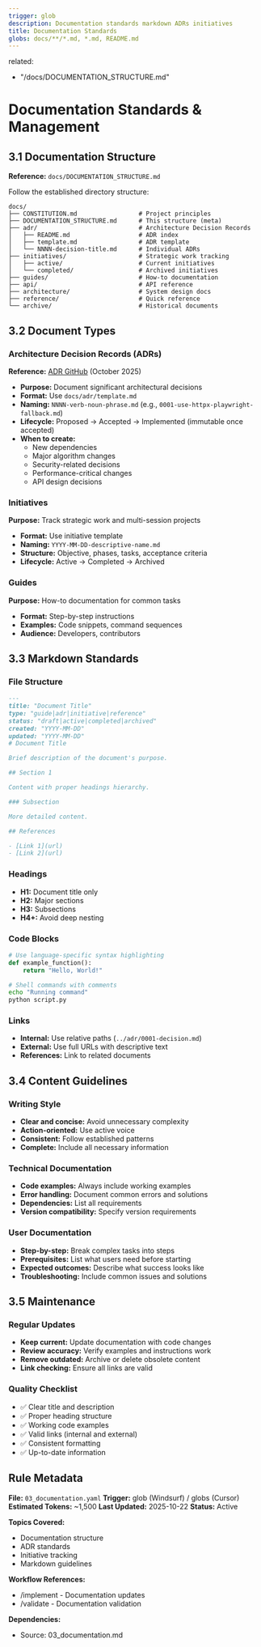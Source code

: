 ```yaml
---
trigger: glob
description: Documentation standards markdown ADRs initiatives
title: Documentation Standards
globs: docs/**/*.md, *.md, README.md
---
```


related:

- "/docs/DOCUMENTATION_STRUCTURE.md"

# Documentation Standards & Management

## 3.1 Documentation Structure

**Reference:** `docs/DOCUMENTATION_STRUCTURE.md`

Follow the established directory structure:

```text
docs/
├── CONSTITUTION.md                 # Project principles
├── DOCUMENTATION_STRUCTURE.md      # This structure (meta)
├── adr/                            # Architecture Decision Records
│   ├── README.md                   # ADR index
│   ├── template.md                 # ADR template
│   └── NNNN-decision-title.md      # Individual ADRs
├── initiatives/                    # Strategic work tracking
│   ├── active/                     # Current initiatives
│   └── completed/                  # Archived initiatives
├── guides/                         # How-to documentation
├── api/                            # API reference
├── architecture/                   # System design docs
├── reference/                      # Quick reference
└── archive/                        # Historical documents
```

## 3.2 Document Types

### Architecture Decision Records (ADRs)

**Reference:** [ADR GitHub](https://adr.github.io/) (October 2025)

- **Purpose:** Document significant architectural decisions
- **Format:** Use `docs/adr/template.md`
- **Naming:** `NNNN-verb-noun-phrase.md` (e.g., `0001-use-httpx-playwright-fallback.md`)
- **Lifecycle:** Proposed → Accepted → Implemented (immutable once accepted)
- **When to create:**
  - New dependencies
  - Major algorithm changes
  - Security-related decisions
  - Performance-critical changes
  - API design decisions

### Initiatives

**Purpose:** Track strategic work and multi-session projects

- **Format:** Use initiative template
- **Naming:** `YYYY-MM-DD-descriptive-name.md`
- **Structure:** Objective, phases, tasks, acceptance criteria
- **Lifecycle:** Active → Completed → Archived

### Guides

**Purpose:** How-to documentation for common tasks

- **Format:** Step-by-step instructions
- **Examples:** Code snippets, command sequences
- **Audience:** Developers, contributors

## 3.3 Markdown Standards

### File Structure

```markdown
---
title: "Document Title"
type: "guide|adr|initiative|reference"
status: "draft|active|completed|archived"
created: "YYYY-MM-DD"
updated: "YYYY-MM-DD"
# Document Title

Brief description of the document's purpose.

## Section 1

Content with proper headings hierarchy.

### Subsection

More detailed content.

## References

- [Link 1](url)
- [Link 2](url)
```

### Headings

- **H1:** Document title only
- **H2:** Major sections
- **H3:** Subsections
- **H4+:** Avoid deep nesting

### Code Blocks

```python
# Use language-specific syntax highlighting
def example_function():
    return "Hello, World!"
```

```bash
# Shell commands with comments
echo "Running command"
python script.py
```

### Links

- **Internal:** Use relative paths (`../adr/0001-decision.md`)
- **External:** Use full URLs with descriptive text
- **References:** Link to related documents

## 3.4 Content Guidelines

### Writing Style

- **Clear and concise:** Avoid unnecessary complexity
- **Action-oriented:** Use active voice
- **Consistent:** Follow established patterns
- **Complete:** Include all necessary information

### Technical Documentation

- **Code examples:** Always include working examples
- **Error handling:** Document common errors and solutions
- **Dependencies:** List all requirements
- **Version compatibility:** Specify version requirements

### User Documentation

- **Step-by-step:** Break complex tasks into steps
- **Prerequisites:** List what users need before starting
- **Expected outcomes:** Describe what success looks like
- **Troubleshooting:** Include common issues and solutions

## 3.5 Maintenance

### Regular Updates

- **Keep current:** Update documentation with code changes
- **Review accuracy:** Verify examples and instructions work
- **Remove outdated:** Archive or delete obsolete content
- **Link checking:** Ensure all links are valid

### Quality Checklist

- ✅ Clear title and description
- ✅ Proper heading structure
- ✅ Working code examples
- ✅ Valid links (internal and external)
- ✅ Consistent formatting
- ✅ Up-to-date information

## Rule Metadata

**File:** `03_documentation.yaml`
**Trigger:** glob (Windsurf) / globs (Cursor)
**Estimated Tokens:** ~1,500
**Last Updated:** 2025-10-22
**Status:** Active

**Topics Covered:**

- Documentation structure
- ADR standards
- Initiative tracking
- Markdown guidelines

**Workflow References:**

- /implement - Documentation updates
- /validate - Documentation validation

**Dependencies:**

- Source: 03_documentation.md
